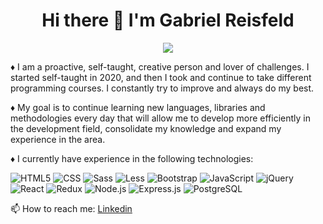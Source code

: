 <h1 align="center"> Hi there 👋 I'm Gabriel Reisfeld</h1>

<p align="center"><img src="https://readme-typing-svg.herokuapp.com?color=F70000&center=true&lines=Full+Stack+Developer"</p>
  
  ♦️ I am a proactive, self-taught, creative person and lover of challenges. I started self-taught in 2020, and then I took and continue to take different programming courses. I constantly try to improve and always do my best. 
  
  ♦️ My goal is to continue learning new languages, libraries and methodologies every day that will allow me to develop more efficiently in the development field, consolidate my knowledge and expand my experience in the area.

♦️ I currently have experience in the following technologies:
  
  ![HTML5](https://img.shields.io/badge/-HTML5-333333?style=flat&logo=HTML5)
  ![CSS](https://img.shields.io/badge/-CSS-333333?style=flat&logo=CSS3&logoColor=1572B6)
  ![Sass](https://img.shields.io/badge/-Sass-333333?style=flat&logo=sass)
  ![Less](https://img.shields.io/badge/-Less-333333?style=flat&logo=less)
  ![Bootstrap](https://img.shields.io/badge/-Bootstrap-333333?style=flat&logo=bootstrap&logoColor=563D7C)
  ![JavaScript](https://img.shields.io/badge/-JavaScript-333333?style=flat&logo=javascript)
  ![jQuery](https://img.shields.io/badge/-jQuery-333333?style=flat&logo=jquery)
  ![React](https://img.shields.io/badge/-React-333333?style=flat&logo=react)
  ![Redux](https://img.shields.io/badge/-Redux-333333?style=flat&logo=redux)
  ![Node.js](https://img.shields.io/badge/-Node.js-333333?style=flat&logo=node.js)
  ![Express.js](https://img.shields.io/badge/-Express.js-333333?style=flat&logo=express.js)
  ![PostgreSQL](https://img.shields.io/badge/-PostgreSQL-333333?style=flat&logo=postgresql)


 
  
📫 How to reach me: <a href="https://www.linkedin.com/in/gabriel-reisfeld-polite"> Linkedin</a> 

